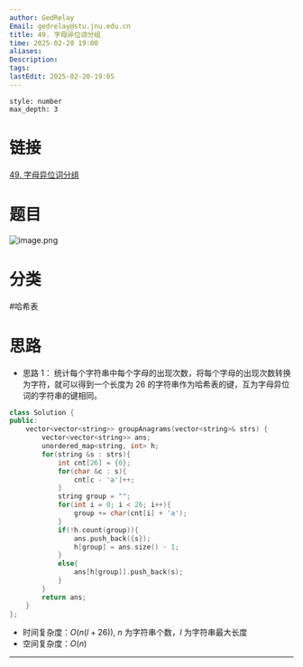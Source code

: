 ```yaml
---
author: GedRelay
Email: gedrelay@stu.jnu.edu.cn
title: 49. 字母异位词分组
time: 2025-02-20 19:00
aliases: 
Description: 
tags: 
lastEdit: 2025-02-20-19:05
---
```


```toc
style: number
max_depth: 3
```

# 链接
[49. 字母异位词分组](https://leetcode.cn/problems/group-anagrams/) 

# 题目
![image.png](https://ged-pic-bed.oss-cn-guangzhou.aliyuncs.com/img/202502201900346.png)


# 分类
#哈希表 

# 思路
- 思路 1：
统计每个字符串中每个字母的出现次数，将每个字母的出现次数转换为字符，就可以得到一个长度为 26 的字符串作为哈希表的键，互为字母异位词的字符串的键相同。


```cpp
class Solution {
public:
    vector<vector<string>> groupAnagrams(vector<string>& strs) {
        vector<vector<string>> ans;
        unordered_map<string, int> h;
        for(string &s : strs){
            int cnt[26] = {0};
            for(char &c : s){
                cnt[c - 'a']++;
            }
            string group = "";
            for(int i = 0; i < 26; i++){
                group += char(cnt[i] + 'a');
            }
            if(!h.count(group)){
                ans.push_back({s});
                h[group] = ans.size() - 1;
            }
            else{
                ans[h[group]].push_back(s);
            }
        }
        return ans;
    }
};
```


- 时间复杂度：${O\left( n\left( l+26 \right)  \right)  }$, ${n }$ 为字符串个数，${l }$ 为字符串最大长度
- 空间复杂度：${O\left( n \right)  }$ 


---

